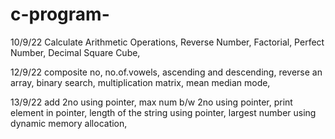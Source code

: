 # c-program- 
10/9/22
Calculate Arithmetic Operations, 
Reverse Number,
Factorial,
Perfect Number,
Decimal Square Cube,

12/9/22
composite no,
no.of.vowels,
ascending and descending,
reverse an array,
binary search,
multiplication matrix,
mean median mode,

13/9/22
add 2no using pointer,
max num b/w 2no using pointer,
print element in pointer,
length of the string using pointer,
largest number using dynamic memory allocation,
